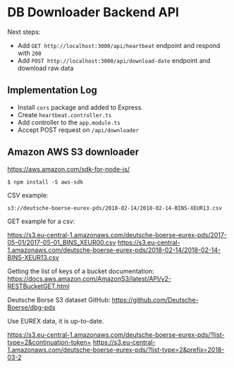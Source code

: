 # DB Downloader Backend API

Next steps:
* Add `GET http://localhost:3000/api/heartbeat` endpoint and respond with `200`
* Add `POST http://localhost:3000/api/download-date` endpoint and download raw data

## Implementation Log

* Install `cors` package and added to Express.
* Create `heartbeat.controller.ts`
* Add controller to the `app.module.ts`
* Accept POST request on `/api/downloader`

## Amazon AWS S3 downloader

https://aws.amazon.com/sdk-for-node-js/

```
$ npm install -S aws-sdk
```

CSV example:

`s3://deutsche-boerse-eurex-pds/2018-02-14/2018-02-14-BINS-XEUR13.csv`

GET example for a csv:

https://s3.eu-central-1.amazonaws.com/deutsche-boerse-eurex-pds/2017-05-01/2017-05-01_BINS_XEUR00.csv
https://s3.eu-central-1.amazonaws.com/deutsche-boerse-eurex-pds/2018-02-14/2018-02-14-BINS-XEUR13.csv


Getting the list of keys of a bucket documentation: https://docs.aws.amazon.com/AmazonS3/latest/API/v2-RESTBucketGET.html

Deutsche Borse S3 dataset GitHub: https://github.com/Deutsche-Boerse/dbg-pds

Use EUREX data, it is up-to-date.

https://s3.eu-central-1.amazonaws.com/deutsche-boerse-eurex-pds/?list-type=2&continuation-token=
https://s3.eu-central-1.amazonaws.com/deutsche-boerse-eurex-pds/?list-type=2&prefix=2018-03-2

